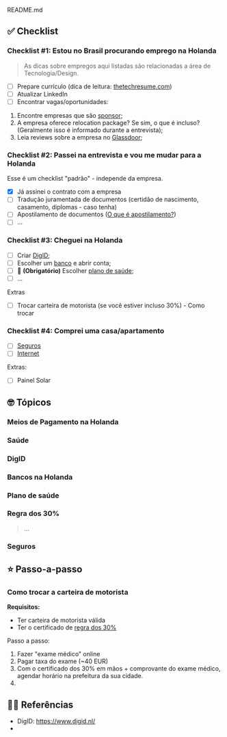 README.md

## ✅ Checklist

### Checklist #1: Estou no Brasil procurando emprego na Holanda

> As dicas sobre empregos aqui listadas são relacionadas a área de Tecnologia/Design. 

- [ ] Prepare currículo (dica de leitura: [thetechresume.com](https://thetechresume.com/))
- [ ] Atualizar LinkedIn
- [ ] Encontrar vagas/oportunidades:

1. Encontre empresas que são [sponsor](https://ind.nl/en/Pages/public-register-recognised-sponsors.aspx);
2. A empresa oferece relocation package? Se sim, o que é incluso? (Geralmente isso é informado durante a entrevista);
3. Leia reviews sobre a empresa no [Glassdoor](https://www.glassdoor.nl/index.htm?countryRedirect=true);

### Checklist #2: Passei na entrevista e vou me mudar para a Holanda

Esse é um checklist "padrão" - independe da empresa. 

- [x] Já assinei o contrato com a empresa
- [ ] Tradução juramentada de documentos (certidão de nascimento, casamento, diplomas - caso tenha)
- [ ] Apostilamento de documentos ([O que é apostilamento?](https://www.netherlandsworldwide.nl/living-working/legalisation-of-dutch-documents-for-use-abroad/legalisation-of-dutch-documents-by-apostille))
- [ ] ...

### Checklist #3: Cheguei na Holanda

- [ ] Criar [DigID](#digid);
- [ ] Escolher um [banco](#bancos-na-holanda) e abrir conta;
- [ ] 🚨 **(Obrigatório)** Escolher [plano de saúde](#plano-de-saude);
- [ ] ...

Extras
- [ ] Trocar carteira de motorista (se você estiver incluso 30%) - Como trocar

### Checklist #4: Comprei uma casa/apartamento

- [ ] [Seguros](#seguros)
- [ ] [Internet](#internet)

Extras:
- [ ] Painel Solar

## 🤓 Tópicos

### Meios de Pagamento na Holanda

### Saúde

### DigID

### Bancos na Holanda

### Plano de saúde

### Regra dos 30%

> ...

### Seguros

## ⭐️ Passo-a-passo

### Como trocar a carteira de motorista

**Requisitos:**
- Ter carteira de motorista válida
- Ter o certificado de [regra dos 30%](#regra-30p)

Passo a passo:
1. Fazer "exame médico" online
2. Pagar taxa do exame (~40 EUR)
3. Com o certificado dos 30% em mãos + comprovante do exame médico, agendar horário na prefeitura da sua cidade.
4. 

## 💁‍♂️ Referências

- DigID: https://www.digid.nl/
- 
